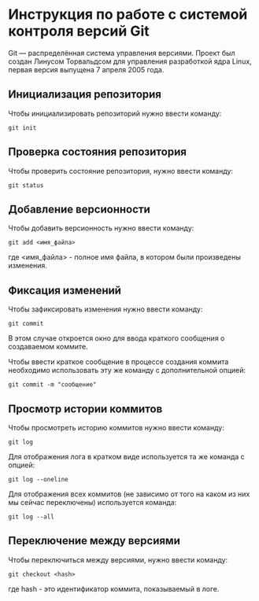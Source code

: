 # **Инструкция по работе с системой контроля версий Git**

Git — распределённая система управления версиями. Проект был создан Линусом Торвальдсом для управления разработкой ядра Linux, первая версия выпущена 7 апреля 2005 года.

## Инициализация репозитория

Чтобы инициализировать репозиторий нужно ввести команду:

    git init

## Проверка состояния репозитория

Чтобы проверить состояние репозитория, нужно ввести команду:

    git status

## Добавление версионности

Чтобы добавить версионность нужно ввести команду:

    git add <имя_файла>

где <имя_файла> - полное имя файла, в котором были произведены изменения.

## Фиксация изменений

Чтобы зафиксировать изменения нужно ввести команду:

    git commit

В этом случае откроется окно для ввода краткого сообщения о создаваемом коммите.

Чтобы ввести краткое сообщение в процессе создания коммита необходимо использовать эту же команду с дополнительной опцией:

    git commit -m "сообщение"

## Просмотр истории коммитов

Чтобы просмотреть историю коммитов нужно ввести команду:

    git log

Для отображения лога в кратком виде используется та же команда с опцией:

    git log --oneline

Для отображения всех коммитов (не зависимо от того на каком из них мы сейчас переключены) используется команда:

    git log --all

## Переключение между версиями

Чтобы переключиться между версиями, нужно ввести команду:

    git checkout <hash>

где hash - это идентификатор коммита, показываемый в логе.
